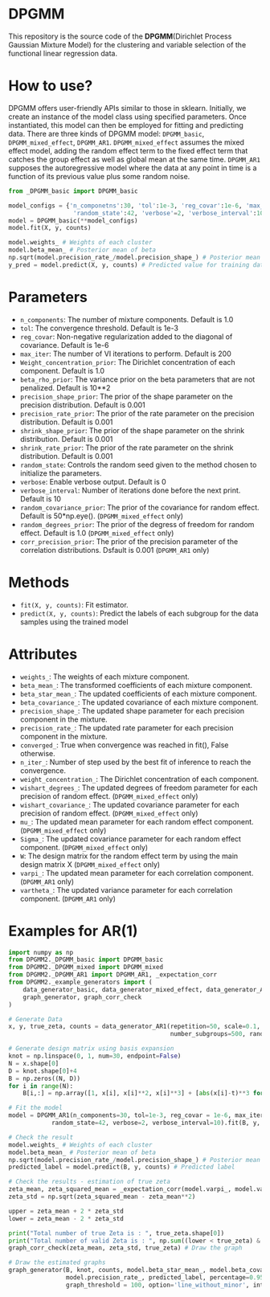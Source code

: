 # DPGMM
This repository is the source code of the **DPGMM**(Dirichlet Process Gaussian Mixture Model) for the clustering and variable selection of the functional linear regression data.

# How to use?
DPGMM offers user-friendly APIs similar to those in sklearn. Initially, we create an instance of the model class using specified parameters. Once instantiated, this model can then be employed for fitting and predicting data. There are three kinds of DPGMM model: `DPGMM_basic`, `DPGMM_mixed_effect`, `DPGMM_AR1`. `DPGMM_mixed_effect` assumes the mixed effect model, adding the random effect term to the fixed effect term that catches the group effect as well as global mean at the same time. `DPGMM_AR1` supposes the autoregressive model where the data at any point in time is a function of its previous value plus some random noise.

```python
from _DPGMM_basic import DPGMM_basic

model_configs = {'n_componetns':30, 'tol':1e-3, 'reg_covar':1e-6, 'max_iter':10000,
                  'random_state':42, 'verbose'=2, 'verbose_interval':10}
model = DPGMM_basic(**model_configs)
model.fit(X, y, counts)

model.weights_ # Weights of each cluster
model.beta_mean_ # Posterior mean of beta
np.sqrt(model.precision_rate_/model.precision_shape_) # Posterior mean of standard deviation
y_pred = model.predict(X, y, counts) # Predicted value for training data
```

# Parameters
- `n_components`: The number of mixture components. Default is 1.0
- `tol`: The convergence threshold. Default is 1e-3
- `reg_covar`: Non-negative regularization added to the diagonal of covariance. Default is 1e-6
- `max_iter`: The number of VI iterations to perform. Default is 200
- `Weight_concentration_prior`: The Dirichlet concentration of each component. Default is 1.0
- `beta_rho_prior`: The variance prior on the beta parameters that are not penalized. Default is 10**2
- `precision_shape_prior`: The prior of the shape parameter on the precision distribution. Default is 0.001
- `precision_rate_prior`: The prior of the rate parameter on the precision distribution. Default is 0.001      
- `shrink_shape_prior`: The prior of the shape parameter on the shrink distribution. Default is 0.001
- `shrink_rate_prior`: The prior of the rate parameter on the shrink distribution. Default is 0.001
- `random_state`: Controls the random seed given to the method chosen to initialize the parameters.  
- `verbose`: Enable verbose output. Default is 0
- `verbose_interval`: Number of iterations done before the next print. Default is 10
- `random_covariance_prior`: The prior of the covariance for random effect. Default is 50*np.eye(). (`DPGMM_mixed_effect` only)
- `random_degrees_prior`: The prior of the degress of freedom for random effect. Default is 1.0 (`DPGMM_mixed_effect` only)
- `corr_precision_prior`: The prior of the precision parameter of the correlation distributions. Dsfault is 0.001 (`DPGMM_AR1` only)

# Methods
- `fit(X, y, counts)`: Fit estimator.
- `predict(X, y, counts)`: Predict the labels of each subgroup for the data samples using the trained model

# Attributes
- `weights_`: The weights of each mixture component.
- `beta_mean_`: The transformed coefficients of each mixture component.
- `beta_star_mean_`: The updated coefficients of each mixture component.
- `beta_covariance_`: The updated covariance of each mixture component.
- `precision_shape_`: The updated shape parameter for each precision component in the mixture.
- `precision_rate_`: The updated rate parameter for each precision component in the mixture. 
- `converged_`: True when convergence was reached in fit(), False otherwise.
- `n_iter_`: Number of step used by the best fit of inference to reach the convergence.
- `weight_concentration_`: The Dirichlet concentration of each component.
- `wishart_degrees_`: The updated degrees of freedom parameter for each precision of random effect. (`DPGMM_mixed_effect` only)
- `wishart_covariance_`: The updated covariance parameter for each precision of random effect. (`DPGMM_mixed_effect` only)
- `mu_`: The updated mean parameter for each random effect component.  (`DPGMM_mixed_effect` only)
- `Sigma_`: The updated covariance parameter for each random effect component. (`DPGMM_mixed_effect` only)
- `W`: The design matrix for the random effect term by using the main design matrix X (`DPGMM_mixed_effect` only)
- `varpi_`: The updated mean parameter for each correlation component. (`DPGMM_AR1` only)
- `vartheta_`: The updated variance parameter for each correlation component. (`DPGMM_AR1` only)

# Examples for AR(1)
```python
import numpy as np
from DPGMM2._DPGMM_basic import DPGMM_basic
from DPGMM2._DPGMM_mixed import DPGMM_mixed
from DPGMM2._DPGMM_AR1 import DPGMM_AR1, _expectation_corr
from DPGMM2._example_generators import (
    data_generator_basic, data_generator_mixed_effect, data_generator_AR1, 
    graph_generator, graph_corr_check
)

# Generate Data
x, y, true_zeta, counts = data_generator_AR1(repetition=50, scale=0.1, 
                                             number_subgroups=500, random_seed=100)

# Generate design matrix using basis expansion
knot = np.linspace(0, 1, num=30, endpoint=False)
N = x.shape[0]
D = knot.shape[0]+4
B = np.zeros((N, D))
for i in range(N):
    B[i,:] = np.array([1, x[i], x[i]**2, x[i]**3] + [abs(x[i]-t)**3 for t in knot])

# Fit the model
model = DPGMM_AR1(n_components=30, tol=1e-3, reg_covar = 1e-6, max_iter=10000, 
            random_state=42, verbose=2, verbose_interval=10).fit(B, y, counts)

# Check the result
model.weights_ # Weights of each cluster
model.beta_mean_ # Posterior mean of beta
np.sqrt(model.precision_rate_/model.precision_shape_) # Posterior mean of standard deviation
predicted_label = model.predict(B, y, counts) # Predicted label

# Check the results - estimation of true zeta
zeta_mean, zeta_squared_mean = _expectation_corr(model.varpi_, model.vartheta_)
zeta_std = np.sqrt(zeta_squared_mean - zeta_mean**2)

upper = zeta_mean + 2 * zeta_std
lower = zeta_mean - 2 * zeta_std

print("Total number of true Zeta is : ", true_zeta.shape[0])
print("Total number of valid Zeta is : ", np.sum((lower < true_zeta) & (true_zeta < upper)))
graph_corr_check(zeta_mean, zeta_std, true_zeta) # Draw the graph

# Draw the estimated graphs
graph_generator(B, knot, counts, model.beta_star_mean_, model.beta_covariance_, model.precision_shape_, 
                model.precision_rate_, predicted_label, percentage=0.95, 
                graph_threshold = 100, option='line_without_minor', interval=True)
```
